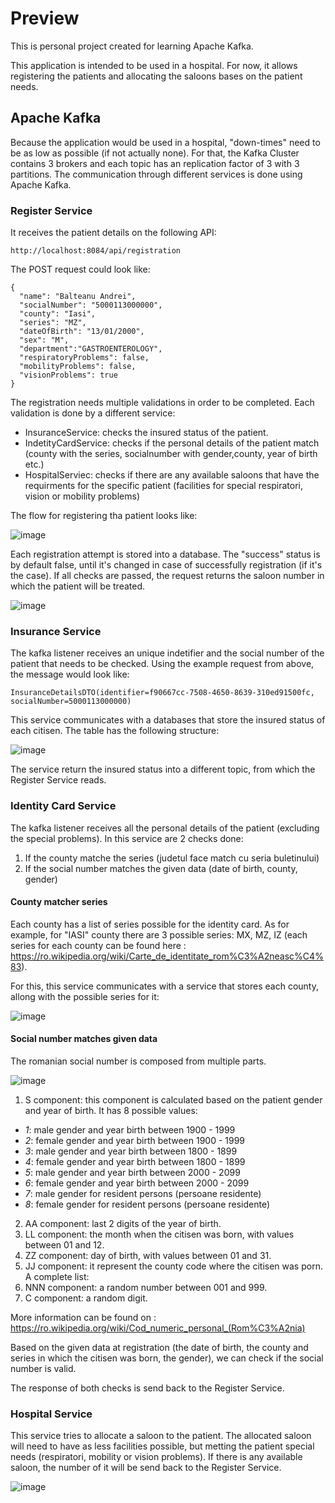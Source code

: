 # Preview
This is personal project created for learning Apache Kafka.

This application is intended to be used in a hospital. For now, it allows registering the patients and allocating the saloons bases on the patient needs.

## Apache Kafka

Because the application would be used in a hospital, "down-times" need to be as low as possible (if not actually none). For that, the Kafka Cluster contains 3 brokers
and each topic has an replication factor of 3 with 3 partitions. 
The communication through different services is done using Apache Kafka.

### Register Service

It receives the patient details on the following API:
```
http://localhost:8084/api/registration
```
The POST request could look like:
```
{
  "name": "Balteanu Andrei",
  "socialNumber": "5000113000000",
  "county": "Iasi",
  "series": "MZ",
  "dateOfBirth": "13/01/2000",
  "sex": "M",
  "department":"GASTROENTEROLOGY",
  "respiratoryProblems": false,
  "mobilityProblems": false,
  "visionProblems": true
}
```

The registration needs multiple validations in order to be completed. Each validation is done by a different service:
* InsuranceService: checks the insured status of the patient.
* IndetityCardService: checks if the personal details of the patient match (county with the series, socialnumber with gender,county, year of birth etc.)
* HospitalServiec: checks if there are any available saloons that have the requirments for the specific patient (facilities for special respiratori, vision or mobility problems)

The flow for registering tha patient looks like:
<picture>

![image](https://github.com/BalteanuAndrei709/HospitalInternalApp/assets/79245195/31462ae2-c4be-493c-a50f-7a0cf2f2e353)

</picture>

Each registration attempt is stored into a database. The "success" status is by default false, until it's changed in case of successfully registration (if it's the case). If all checks are passed, the request returns the saloon number in which the patient will be treated.
<picture>

![image](https://github.com/BalteanuAndrei709/HospitalInternalApp/assets/79245195/d9cbd3d2-69b6-4f94-954b-1767e8323c53)

</picture>

### Insurance Service

The kafka listener receives an unique indetifier and the social number of the patient that needs to be checked. Using the example request from above, the message would
look like:
```
InsuranceDetailsDTO(identifier=f90667cc-7508-4650-8639-310ed91500fc, socialNumber=5000113000000)
```

This service communicates with a databases that store the insured status of each citisen. The table has the following structure:

<picture>

![image](https://github.com/BalteanuAndrei709/HospitalInternalApp/assets/79245195/306f4293-f42c-4743-a296-0440ded0a2a3)

</picture>

The service return the insured status into a different topic, from which the Register Service reads.

### Identity Card Service

The kafka listener receives all the personal details of the patient (excluding the special problems). In this service are 2 checks done:
1. If the county matche the series (judetul face match cu seria buletinului)
2. If the social number matches the given data (date of birth, county, gender)

#### County matcher series

Each county has a list of series possible for the identity card. As for example, for "IASI" county there are 3 possible series: MX, MZ, IZ (each series for each county
can be found here : https://ro.wikipedia.org/wiki/Carte_de_identitate_rom%C3%A2neasc%C4%83). 

For this, this service communicates with a service that stores each county, allong with the possible series for it:

<picture>

![image](https://github.com/BalteanuAndrei709/HospitalInternalApp/assets/79245195/a06967e8-f4e5-4fa4-a1a3-a7027ca9cfb4)

</picture>

#### Social number matches given data

The romanian social number is composed from multiple parts.
<picture>

![image](https://github.com/BalteanuAndrei709/HospitalInternalApp/assets/79245195/da79c26f-07f2-4bd2-a6dd-dd026ebe804a)

</picture>

1. S component: this component is calculated based on the patient gender and year of birth. It has 8 possible values:
  - *1*: male gender and year birth between 1900 - 1999
  - *2*: female gender and year birth between 1900 - 1999
  - *3*: male gender and year birth between 1800 - 1899
  - *4*: female gender and year birth between 1800 - 1899
  - *5*: male gender and year birth between  2000 - 2099
  - *6*: female gender and year birth between 2000 - 2099
  - *7*: male gender for resident persons (persoane residente)
  - *8*: female gender for resident persons (persoane residente)

2. AA component: last 2 digits of the year of birth.
3. LL component: the month when the citisen was born, with values between 01 and 12.
4. ZZ component: day of birth, with values between 01 and 31.
5. JJ component: it represent the county code where the citisen was porn. A complete list:
6. NNN component: a random number between 001 and 999.
7. C component: a random digit.

More information can be found on : https://ro.wikipedia.org/wiki/Cod_numeric_personal_(Rom%C3%A2nia)

Based on the given data at registration (the date of birth, the county and series in which the citisen was born, the gender), we can check if the social number is valid. 

The response of both checks is send back to the Register Service.

### Hospital Service

This service tries to allocate a saloon to the patient. The allocated saloon will need to have as less facilities possible, but metting the patient special needs (respiratori, mobility or vision problems). If there is any available saloon, the number of it will be send back to the Register Service.
  
<picture>

![image](https://github.com/BalteanuAndrei709/HospitalInternalApp/assets/79245195/3794031f-2033-4286-b7a9-fa9729ea3698)

</picture>


